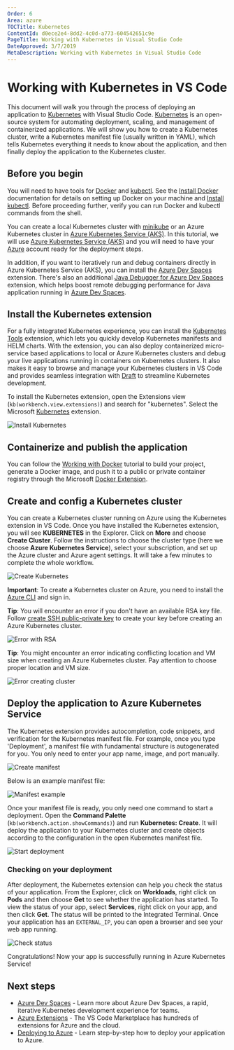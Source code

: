 ```yaml
---
Order: 6
Area: azure
TOCTitle: Kubernetes
ContentId: d0ece2e4-8dd2-4c0d-a773-604542651c9e
PageTitle: Working with Kubernetes in Visual Studio Code
DateApproved: 3/7/2019
MetaDescription: Working with Kubernetes in Visual Studio Code
---
```

# Working with Kubernetes in VS Code

This document will walk you through the process of deploying an application to [Kubernetes](https://kubernetes.io/) with Visual Studio Code. [Kubernetes](https://kubernetes.io/) is an open-source system for automating deployment, scaling, and management of containerized applications. We will show you how to create a Kubernetes cluster, write a Kubernetes manifest file (usually written in YAML), which tells Kubernetes everything it needs to know about the application, and then finally deploy the application to the Kubernetes cluster.

## Before you begin

You will need to have tools for [Docker](https://docker.com/) and [kubectl](https://kubernetes.io/docs/reference/kubectl/overview/). See the [Install Docker](https://docs.docker.com/install/) documentation for details on setting up Docker on your machine and [Install kubectl](https://kubernetes.io/docs/tasks/tools/install-kubectl/). Before proceeding further, verify you can run Docker and kubectl commands from the shell.

You can create a local Kubernetes cluster with [minikube](https://kubernetes.io/docs/getting-started-guides/minikube/) or an Azure Kubernetes cluster in [Azure Kubernetes Service (AKS)](https://docs.microsoft.com/azure/aks/). In this tutorial, we will use [Azure Kubernetes Service (AKS)](https://docs.microsoft.com/azure/aks/) and you will need to have your [Azure](https://www.azure.com) account ready for the deployment steps.

In addition, if you want to iteratively run and debug containers directly in Azure Kubernetes Service (AKS), you can install the
[Azure Dev Spaces](https://marketplace.visualstudio.com/items?itemName=azuredevspaces.azds) extension. There's also an additional [Java Debugger for Azure Dev Spaces](https://marketplace.visualstudio.com/items?itemName=vscjava.vscode-java-debugger-azds) extension, which helps boost remote debugging performance for Java application running in [Azure Dev Spaces](https://docs.microsoft.com/en-us/azure/dev-spaces/).

## Install the Kubernetes extension

For a fully integrated Kubernetes experience, you can install the [Kubernetes Tools](https://marketplace.visualstudio.com/items?itemName=ms-kubernetes-tools.vscode-kubernetes-tools) extension, which lets you quickly develop Kubernetes manifests and HELM charts. With the extension, you can also deploy containerized micro-service based applications to local or Azure Kubernetes clusters and debug your live applications running in containers on Kubernetes clusters. It also makes it easy to browse and manage your Kubernetes clusters in VS Code and provides seamless integration with [Draft](https://draft.sh/) to streamline Kubernetes development.

To install the Kubernetes extension, open the Extensions view (`kb(workbench.view.extensions)`) and search for "kubernetes". Select the Microsoft [Kubernetes](https://marketplace.visualstudio.com/items?itemName=ms-kubernetes-tools.vscode-kubernetes-tools) extension.

![Install Kubernetes](images/kubernetes/install-kubernetes.png)

## Containerize and publish the application

You can follow the [Working with Docker](/docs/azure/docker.md) tutorial to build your project, generate a Docker image, and push it to a public or private container registry through the Microsoft [Docker Extension](https://marketplace.visualstudio.com/items?itemName=PeterJausovec.vscode-docker).

## Create and config a Kubernetes cluster

You can create a Kubernetes cluster running on Azure using the Kubernetes extension in VS Code. Once you have installed the Kubernetes extension, you will see **KUBERNETES** in the Explorer. Click on **More** and choose **Create Cluster**. Follow the instructions to choose the cluster type (here we choose **Azure Kubernetes Service**), select your subscription, and set up the Azure cluster and Azure agent settings. It will take a few minutes to complete the whole workflow.

![Create Kubernetes](images/kubernetes/create-k8s.gif)

**Important**: To create a Kubernetes cluster on Azure, you need to install the [Azure CLI](https://docs.microsoft.com/cli/azure/get-started-with-azure-cli?view=azure-cli-latest) and sign in.

**Tip**: You will encounter an error if you don't have an available RSA key file. Follow [create SSH public-private key](https://docs.microsoft.com/azure/virtual-machines/linux/mac-create-ssh-keys) to create your key before creating an Azure Kubernetes cluster.

![Error with RSA](images/kubernetes/error-creating-clusters-RSA.png)

**Tip**: You might encounter an error indicating conflicting location and VM size when creating an Azure Kubernetes cluster. Pay attention to choose proper location and VM size.

![Error creating cluster](images/kubernetes/error-creating-clusters.png)

## Deploy the application to Azure Kubernetes Service

The Kubernetes extension provides autocompletion, code snippets, and verification for the Kubernetes manifest file. For example, once you type 'Deployment', a manifest file with fundamental structure is autogenerated for you. You only need to enter your app name, image, and port manually.

![Create manifest](images/kubernetes/create-manifest.gif)

Below is an example manifest file:

![Manifest example](images/kubernetes/manifest-example.png)

Once your manifest file is ready, you only need one command to start a deployment. Open the **Command Palette** (`kb(workbench.action.showCommands)`) and run **Kubernetes: Create**. It will deploy the application to your Kubernetes cluster and create objects according to the configuration in the open Kubernetes manifest file.

![Start deployment](images/kubernetes/start-deployment.gif)

### Checking on your deployment

After deployment, the Kubernetes extension can help you check the status of your application. From the Explorer, click on **Workloads**, right click on **Pods** and then choose **Get** to see whether the application has started. To view the status of your app, select **Services**, right click on your app, and then click **Get**. The status will be printed to the Integrated Terminal. Once your application has an `EXTERNAL_IP`, you can open a browser and see your web app running.

![Check status](images/kubernetes/check-status.gif)

Congratulations! Now your app is successfully running in Azure Kubernetes Service!

## Next steps

* [Azure Dev Spaces](https://docs.microsoft.com/azure/dev-spaces) - Learn more about Azure Dev Spaces, a rapid, iterative Kubernetes development experience for teams.
* [Azure Extensions](/docs/azure/extensions.md) - The VS Code Marketplace has hundreds of extensions for Azure and the cloud.
* [Deploying to Azure](/docs/azure/deployment.md) - Learn step-by-step how to deploy your application to Azure.
